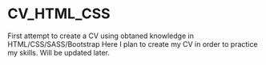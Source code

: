 # CV_HTML_CSS
First attempt to create a CV using obtaned knowledge in HTML/CSS/SASS/Bootstrap
Here I plan to create my CV in order to practice my skills.
Will be updated later.
